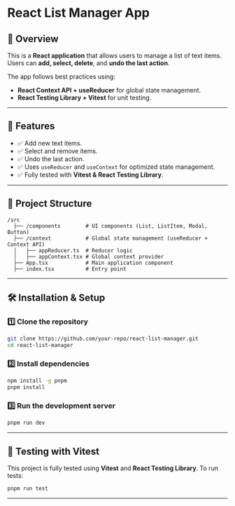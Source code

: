# React List Manager App

## 📌 Overview
This is a **React application** that allows users to manage a list of text items. Users can **add, select, delete**, and **undo the last action**.

The app follows best practices using:
- **React Context API + useReducer** for global state management.
- **React Testing Library + Vitest** for unit testing.

---

## 🚀 Features
- ✅ Add new text items.
- ✅ Select and remove items.
- ✅ Undo the last action.
- ✅ Uses `useReducer` and `useContext` for optimized state management.
- ✅ Fully tested with **Vitest & React Testing Library**.

---

## 📂 Project Structure
```plaintext
/src
  ├── /components        # UI components (List, ListItem, Modal, Button)
  ├── /context           # Global state management (useReducer + Context API)
  │   ├── appReducer.ts  # Reducer logic
  │   ├── appContext.tsx # Global context provider
  ├── App.tsx            # Main application component
  ├── index.tsx          # Entry point
```

---

## 🛠 Installation & Setup
### 1️⃣ Clone the repository
```sh
git clone https://github.com/your-repo/react-list-manager.git
cd react-list-manager
```

### 2️⃣ Install dependencies
```sh
npm install -g pnpm
pnpm install
```

### 3️⃣ Run the development server
```sh
pnpm run dev
```


---

## 🧪 Testing with Vitest
This project is fully tested using **Vitest** and **React Testing Library**.
To run tests:
```sh
pnpm run test
```


---

